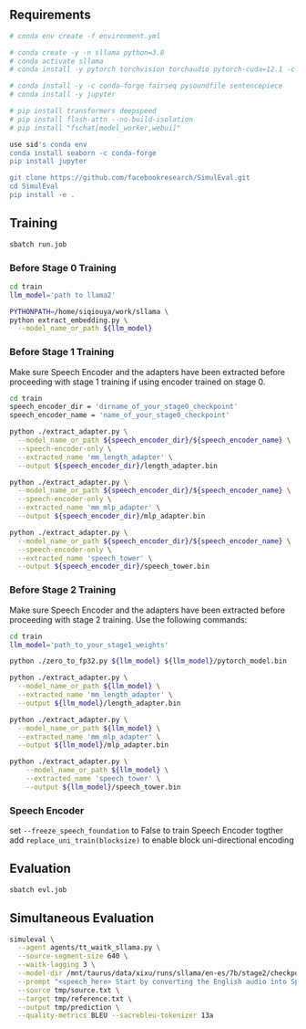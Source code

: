 ## Requirements
```bash
# conda env create -f environment.yml

# conda create -y -n sllama python=3.8
# conda activate sllama
# conda install -y pytorch torchvision torchaudio pytorch-cuda=12.1 -c pytorch -c nvidia

# conda install -y -c conda-forge fairseq pysoundfile sentencepiece
# conda install -y jupyter

# pip install transformers deepspeed
# pip install flash-attn --no-build-isolation
# pip install "fschat[model_worker,webui]"

use sid's conda env
conda install seaborn -c conda-forge
pip install jupyter

git clone https://github.com/facebookresearch/SimulEval.git
cd SimulEval
pip install -e .

```

## Training
```bash
sbatch run.job
```

### Before Stage 0 Training

```bash
cd train
llm_model='path to llama2'

PYTHONPATH=/home/siqiouya/work/sllama \
python extract_embedding.py \
  --model_name_or_path ${llm_model}
```

### Before Stage 1 Training
Make sure Speech Encoder and the adapters have been extracted before proceeding with stage 1 training if using encoder trained on stage 0.
```bash
cd train
speech_encoder_dir = 'dirname_of_your_stage0_checkpoint'
speech_encoder_name = 'name_of_your_stage0_checkpoint'

python ./extract_adapter.py \
  --model_name_or_path ${speech_encoder_dir}/${speech_encoder_name} \
  --speech-encoder-only \
  --extracted_name 'mm_length_adapter' \
  --output ${speech_encoder_dir}/length_adapter.bin 

python ./extract_adapter.py \
  --model_name_or_path ${speech_encoder_dir}/${speech_encoder_name} \
  --speech-encoder-only \
  --extracted_name 'mm_mlp_adapter' \
  --output ${speech_encoder_dir}/mlp_adapter.bin 

python ./extract_adapter.py \
  --model_name_or_path ${speech_encoder_dir}/${speech_encoder_name} \
  --speech-encoder-only \
  --extracted_name 'speech_tower' \
  --output ${speech_encoder_dir}/speech_tower.bin 

```

### Before Stage 2 Training
Make sure Speech Encoder and the adapters have been extracted before proceeding with stage 2 training. Use the following commands:
```bash
cd train
llm_model='path_to_your_stage1_weights'

python ./zero_to_fp32.py ${llm_model} ${llm_model}/pytorch_model.bin

python ./extract_adapter.py \
  --model_name_or_path ${llm_model} \
  --extracted_name 'mm_length_adapter' \
  --output ${llm_model}/length_adapter.bin 

python ./extract_adapter.py \
  --model_name_or_path ${llm_model} \
  --extracted_name 'mm_mlp_adapter' \
  --output ${llm_model}/mlp_adapter.bin 

python ./extract_adapter.py \
    --model_name_or_path ${llm_model} \
    --extracted_name 'speech_tower' \
    --output ${llm_model}/speech_tower.bin
```

### Speech Encoder  
set `--freeze_speech_foundation` to False to train Speech Encoder togther \
add `replace_uni_train(blocksize)` to enable block uni-directional encoding

## Evaluation
```bash
sbatch evl.job
```

## Simultaneous Evaluation

```bash
simuleval \
  --agent agents/tt_waitk_sllama.py \
  --source-segment-size 640 \
  --waitk-lagging 3 \
  --model-dir /mnt/taurus/data/xixu/runs/sllama/en-es/7b/stage2/checkpoint-2100 \
  --prompt "<speech_here> Start by converting the English audio into Spanish written form." \
  --source tmp/source.txt \
  --target tmp/reference.txt \
  --output tmp/prediction \
  --quality-metrics BLEU --sacrebleu-tokenizer 13a
```

